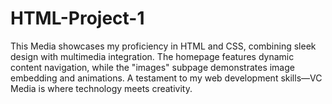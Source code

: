 # HTML-Project-1
This Media showcases my proficiency in HTML and CSS, combining sleek design with multimedia integration. The homepage features dynamic content navigation, while the "images" subpage demonstrates image embedding and animations. A testament to my web development skills—VC Media is where technology meets creativity.
